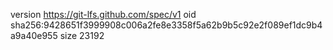 version https://git-lfs.github.com/spec/v1
oid sha256:9428651f3999908c006a2fe8e3358f5a62b9b5c92e2f089ef1dc9b4a9a40e955
size 23192
